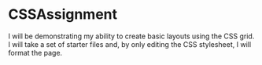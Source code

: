 # CSSAssignment
I will be demonstrating my ability to create basic layouts using the CSS grid. I will take a set of starter files and, by only editing the CSS stylesheet, I will format the page.
